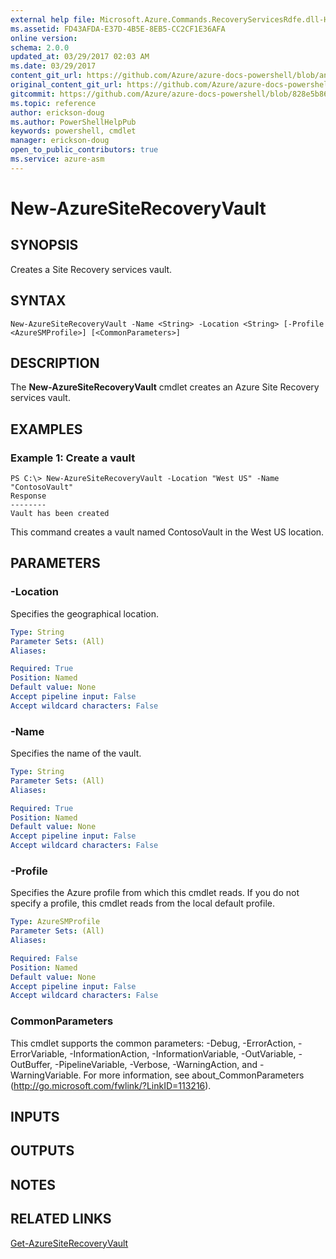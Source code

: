 ```yaml
---
external help file: Microsoft.Azure.Commands.RecoveryServicesRdfe.dll-Help.xml
ms.assetid: FD43AFDA-E37D-4B5E-8EB5-CC2CF1E36AFA
online version:
schema: 2.0.0
updated_at: 03/29/2017 02:03 AM
ms.date: 03/29/2017
content_git_url: https://github.com/Azure/azure-docs-powershell/blob/anne052617/azureps-cmdlets-docs/ServiceManagement/Azure/v3.7.0/New-AzureSiteRecoveryVault.md
original_content_git_url: https://github.com/Azure/azure-docs-powershell/blob/anne052617/azureps-cmdlets-docs/ServiceManagement/Azure/v3.7.0/New-AzureSiteRecoveryVault.md
gitcommit: https://github.com/Azure/azure-docs-powershell/blob/828e5b8648af6bdf3119ffe0cd409647f00de183
ms.topic: reference
author: erickson-doug
ms.author: PowerShellHelpPub
keywords: powershell, cmdlet
manager: erickson-doug
open_to_public_contributors: true
ms.service: azure-asm
---
```


# New-AzureSiteRecoveryVault

## SYNOPSIS
Creates a Site Recovery services vault.

## SYNTAX

```
New-AzureSiteRecoveryVault -Name <String> -Location <String> [-Profile <AzureSMProfile>] [<CommonParameters>]
```

## DESCRIPTION
The **New-AzureSiteRecoveryVault** cmdlet creates an Azure Site Recovery services vault.

## EXAMPLES

### Example 1: Create a vault
```
PS C:\> New-AzureSiteRecoveryVault -Location "West US" -Name "ContosoVault" 
Response
--------
Vault has been created
```

This command creates a vault named ContosoVault in the West US location.

## PARAMETERS

### -Location
Specifies the geographical location.

```yaml
Type: String
Parameter Sets: (All)
Aliases: 

Required: True
Position: Named
Default value: None
Accept pipeline input: False
Accept wildcard characters: False
```

### -Name
Specifies the name of the vault.

```yaml
Type: String
Parameter Sets: (All)
Aliases: 

Required: True
Position: Named
Default value: None
Accept pipeline input: False
Accept wildcard characters: False
```

### -Profile
Specifies the Azure profile from which this cmdlet reads.
If you do not specify a profile, this cmdlet reads from the local default profile.

```yaml
Type: AzureSMProfile
Parameter Sets: (All)
Aliases: 

Required: False
Position: Named
Default value: None
Accept pipeline input: False
Accept wildcard characters: False
```

### CommonParameters
This cmdlet supports the common parameters: -Debug, -ErrorAction, -ErrorVariable, -InformationAction, -InformationVariable, -OutVariable, -OutBuffer, -PipelineVariable, -Verbose, -WarningAction, and -WarningVariable. For more information, see about_CommonParameters (http://go.microsoft.com/fwlink/?LinkID=113216).

## INPUTS

## OUTPUTS

## NOTES

## RELATED LINKS

[Get-AzureSiteRecoveryVault](./Get-AzureSiteRecoveryVault.md)


